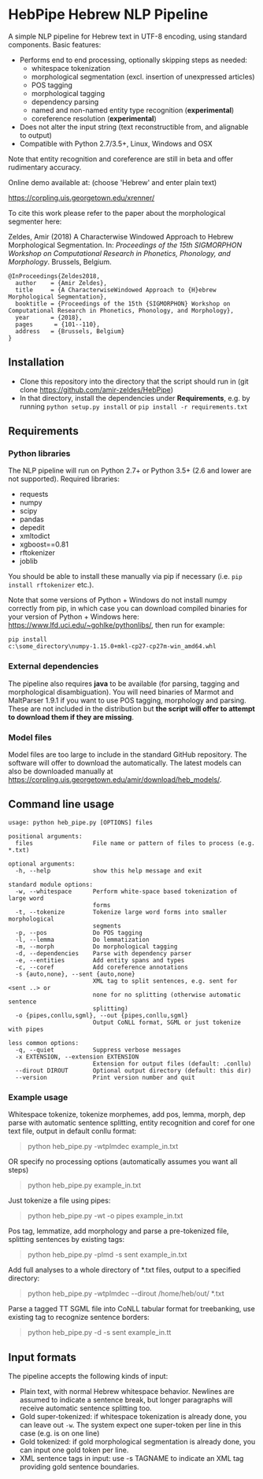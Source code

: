 # HebPipe Hebrew NLP Pipeline

A simple NLP pipeline for Hebrew text in UTF-8 encoding, using standard components. Basic features:

  * Performs end to end processing, optionally skipping steps as needed:
    * whitespace tokenization
    * morphological segmentation (excl. insertion of unexpressed articles)
    * POS tagging
    * morphological tagging
    * dependency parsing
    * named and non-named entity type recognition (**experimental**)
    * coreference resolution (**experimental**)
  * Does not alter the input string (text reconstructible from, and alignable to output)
  * Compatible with Python 2.7/3.5+, Linux, Windows and OSX

Note that entity recognition and coreference are still in beta and offer rudimentary accuracy.

Online demo available at: (choose 'Hebrew' and enter plain text)

https://corpling.uis.georgetown.edu/xrenner/

To cite this work please refer to the paper about the morphological segmenter here:

Zeldes, Amir (2018) A Characterwise Windowed Approach to Hebrew Morphological Segmentation. In: *Proceedings of the 15th SIGMORPHON Workshop on Computational Research in Phonetics, Phonology, and Morphology*. Brussels, Belgium.

```
@InProceedings{Zeldes2018,
  author    = {Amir Zeldes},
  title     = {A CharacterwiseWindowed Approach to {H}ebrew Morphological Segmentation},
  booktitle = {Proceedings of the 15th {SIGMORPHON} Workshop on Computational Research in Phonetics, Phonology, and Morphology},
  year      = {2018},
  pages      = {101--110},
  address   = {Brussels, Belgium}
}
```

## Installation

  * Clone this repository into the directory that the script should run in (git clone https://github.com/amir-zeldes/HebPipe)
  * In that directory, install the dependencies under **Requirements**, e.g. by running `python setup.py install` or `pip install -r requirements.txt`
  
## Requirements

### Python libraries

The NLP pipeline will run on Python 2.7+ or Python 3.5+ (2.6 and lower are not supported). Required libraries:

  * requests
  * numpy
  * scipy
  * pandas
  * depedit
  * xmltodict
  * xgboost==0.81
  * rftokenizer
  * joblib

You should be able to install these manually via pip if necessary (i.e. `pip install rftokenizer` etc.).

Note that some versions of Python + Windows do not install numpy correctly from pip, in which case you can download compiled binaries for your version of Python + Windows here: https://www.lfd.uci.edu/~gohlke/pythonlibs/, then run for example:

`pip install c:\some_directory\numpy‑1.15.0+mkl‑cp27‑cp27m‑win_amd64.whl`

### External dependencies

The pipeline also requires **java** to be available (for parsing, tagging and morphological disambiguation). You will need binaries of Marmot and MaltParser 1.9.1 if you want to use POS tagging, morphology and parsing. These are not included in the distribution but **the script will offer to attempt to download them if they are missing**.

### Model files

Model files are too large to include in the standard GitHub repository. The software will offer to download the automatically. The latest models can also be downloaded manually at https://corpling.uis.georgetown.edu/amir/download/heb_models/. 

## Command line usage

```
usage: python heb_pipe.py [OPTIONS] files

positional arguments:
  files                 File name or pattern of files to process (e.g. *.txt)

optional arguments:
  -h, --help            show this help message and exit

standard module options:
  -w, --whitespace      Perform white-space based tokenization of large word
                        forms
  -t, --tokenize        Tokenize large word forms into smaller morphological
                        segments
  -p, --pos             Do POS tagging
  -l, --lemma           Do lemmatization
  -m, --morph           Do morphological tagging
  -d, --dependencies    Parse with dependency parser
  -e, --entities        Add entity spans and types
  -c, --coref           Add coreference annotations
  -s {auto,none}, --sent {auto,none}
                        XML tag to split sentences, e.g. sent for <sent ..> or
                        none for no splitting (otherwise automatic sentence
                        splitting)
  -o {pipes,conllu,sgml}, --out {pipes,conllu,sgml}
                        Output CoNLL format, SGML or just tokenize with pipes

less common options:
  -q, --quiet           Suppress verbose messages
  -x EXTENSION, --extension EXTENSION
                        Extension for output files (default: .conllu)
  --dirout DIROUT       Optional output directory (default: this dir)
  --version             Print version number and quit
```

### Example usage

Whitespace tokenize, tokenize morphemes, add pos, lemma, morph, dep parse with automatic sentence splitting, 
entity recognition and coref for one text file, output in default conllu format:
> python heb_pipe.py -wtplmdec example_in.txt        

OR specify no processing options (automatically assumes you want all steps)
> python heb_pipe.py example_in.txt        

Just tokenize a file using pipes:
> python heb_pipe.py -wt -o pipes example_in.txt     

Pos tag, lemmatize, add morphology and parse a pre-tokenized file, splitting sentences by existing <sent> tags:
> python heb_pipe.py -plmd -s sent example_in.txt  

Add full analyses to a whole directory of *.txt files, output to a specified directory:    
> python heb_pipe.py -wtplmdec --dirout /home/heb/out/ *.txt

Parse a tagged TT SGML file into CoNLL tabular format for treebanking, use existing tag <sent> to recognize sentence borders:
> python heb_pipe.py -d -s sent example_in.tt

## Input formats

The pipeline accepts the following kinds of input:

  * Plain text, with normal Hebrew whitespace behavior. Newlines are assumed to indicate a sentence break, but longer paragraphs will receive automatic sentence splitting too.
  * Gold super-tokenized: if whitespace tokenization is already done, you can leave out `-w`. The system expect one super-token per line in this case (e.g. <bbyt> is on one line)
  * Gold tokenized: if gold morphological segmentation is already done, you can input one gold token per line.
  * XML sentence tags in input: use -s TAGNAME to indicate an XML tag providing gold sentence boundaries.
